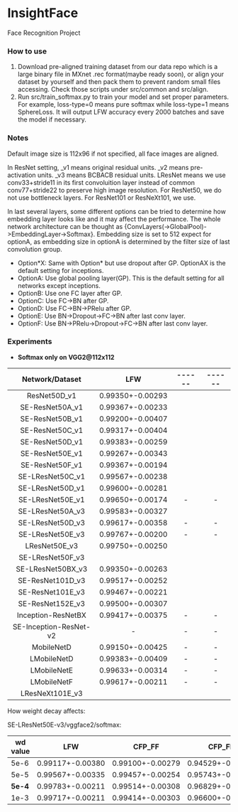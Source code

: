 # InsightFace
Face Recognition Project



### How to use

1. Download pre-aligned training dataset from our data repo which is a large binary file in MXnet .rec format(maybe ready soon), or align your dataset by yourself and then pack them to prevent random small files accessing. Check those scripts under src/common and src/align.
2. Run src/train_softmax.py to train your model and set proper parameters. For example, loss-type=0 means pure softmax while loss-type=1 means SphereLoss. It will output LFW accuracy every 2000 batches and save the model if necessary.

### Notes

Default image size is 112x96 if not specified, all face images are aligned.

In ResNet setting, \_v1 means original residual units.  \_v2 means pre-activation units.  \_v3 means BCBACB residual units.  LResNet means we use conv33+stride11 in its first convoluition layer instead of common conv77+stride22 to preserve high image resolution.   For ResNet50, we do not use bottleneck layers. For ResNet101 or ResNeXt101, we use.  

In last several layers, some different options can be tried to determine how embedding layer looks like and it may affect the performance. The whole network architecture can be thought as {ConvLayers(->GlobalPool)->EmbeddingLayer->Softmax}. Embedding size is set to 512 expect for optionA, as embedding size in optionA is determined by the filter size of last convolution group.

- Option\*X: Same with Option\* but use dropout after GP.  OptionAX is the default setting for inceptions.
- OptionA: Use global pooling layer(GP). This is the default setting for all networks except inceptions.
- OptionB: Use one FC layer after GP.
- OptionC: Use FC->BN after GP.
- OptionD: Use FC->BN->PRelu after GP.
- OptionE: Use BN->Dropout->FC->BN after last conv layer.
- OptionF: Use BN->PRelu->Dropout->FC->BN after last conv layer.




### Experiments




- **Softmax only on VGG2@112x112**

|    Network/Dataset     |       LFW        |      ------      |      ------      |
| :--------------------: | :--------------: | :--------------: | :--------------: |
|      ResNet50D_v1      | 0.99350+-0.00293 |                  |                  |
|    SE-ResNet50A\_v1    | 0.99367+-0.00233 |                  |                  |
|    SE-ResNet50B_v1     | 0.99200+-0.00407 |                  |                  |
|    SE-ResNet50C_v1     | 0.99317+-0.00404 |                  |                  |
|    SE-ResNet50D_v1     | 0.99383+-0.00259 |                  |                  |
|    SE-ResNet50E\_v1    | 0.99267+-0.00343 |                  |                  |
|    SE-ResNet50F\_v1    | 0.99367+-0.00194 |                  |                  |
|    SE-LResNet50C_v1    | 0.99567+-0.00238 |                  |                  |
|    SE-LResNet50D_v1    | 0.99600+-0.00281 |                  |                  |
|    SE-LResNet50E_v1    | 0.99650+-0.00174 |        -         |        -         |
|    SE-LResNet50A_v3    | 0.99583+-0.00327 |                  |                  |
|    SE-LResNet50D_v3    | 0.99617+-0.00358 |        -         |        -         |
|    SE-LResNet50E_v3    | 0.99767+-0.00200 |        -         |        -         |
|     LResNet50E_v3      | 0.99750+-0.00250 |                  |                  |
|    SE-LResNet50F_v3    |                  |                  |                  |
|   SE-LResNet50BX_v3    | 0.99350+-0.00263 |                  |                  |
|    SE-ResNet101D_v3    | 0.99517+-0.00252 |                  |                  |
|    SE-ResNet101E_v3    | 0.99467+-0.00221 |                  |                  |
|    SE-ResNet152E_v3    | 0.99500+-0.00307 |                  |                  |
|   Inception-ResNetBX   | 0.99417+-0.00375 |        -         |        -         |
| SE-Inception-ResNet-v2 |        -         |        -         |        -         |
|       MobileNetD       | 0.99150+-0.00425 |        -         |        -         |
|      LMobileNetD       | 0.99383+-0.00409 |        -         |        -         |
|      LMobileNetE       | 0.99633+-0.00314 |        -         |        -         |
|      LMobileNetF       | 0.99617+-0.00211 |        -         |        -         |
|    LResNeXt101E_v3     |                  |                  |                  |


How weight decay affects:

SE-LResNet50E-v3/vggface2/softmax:

| wd value | LFW              | CFP_FF           | CFP_FP           | AgeDB@30         |
| -------- | ---------------- | ---------------- | ---------------- | ---------------- |
| 5e-6     | 0.99117+-0.00380 | 0.99100+-0.00279 | 0.94529+-0.01286 | 0.90433+-0.02051 |
| 5e-5     | 0.99567+-0.00335 | 0.99457+-0.00254 | 0.95743+-0.01183 | 0.92950+-0.01997 |
| **5e-4** | 0.99783+-0.00211 | 0.99514+-0.00308 | 0.96829+-0.01104 | 0.93833+-0.01517 |
| 1e-3     | 0.99717+-0.00211 | 0.99414+-0.00303 | 0.96600+-0.01306 | 0.93533+-0.01439 |

